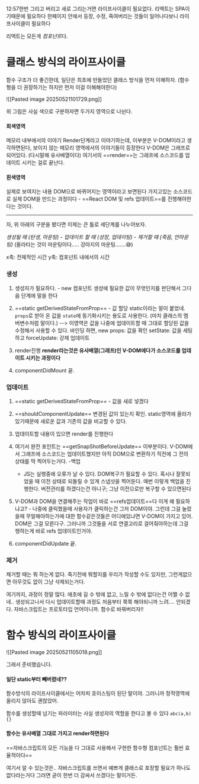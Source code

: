 12:57한번 그리고 버리고 새로 그리는거면 라이프사이클이 필요없다.
리액트는 SPA이기때문에 필요하다
한페이지 안에서 등장, 수정, 죽여버리는 것들이 일어나다보니 라이프사이클이 필요하다

리액트는 모든게 *컴포넌트*다.


# 클래스 방식의 라이프사이클

함수 구조가 더 좋긴한데, 일단은 최초에 만들었던 클래스 방식을 먼저 이해하자.
(함수형을 더 권장하기는 하지만 먼저 이걸 이해해야한다)

![[Pasted image 20250521101729.png]]

위 그림은 사실 색으로 구분하자면 두가지 영역으로 나뉜다.

#### 회색영역
메모리 내부에서의 이야기
Render단계라고 이야기하는데, 이부분은 V-DOM이라고 생각하면된다,
보이지 않는 메모리 영역에서의 이야기들이 등장한다
V-DOM은 그래프로 되어있다. (다시말해 유사배열이다)
여기서의 ==render==는 그래프에 소스코드를 업데이트 시키는 걸로 끝난다.

#### 흰색영역
실제로 보여지는 내용
DOM으로 바뀌어지는 영역이라고 보면된다
가지고있는 소스코드로 실제 DOM을 만드는 과정이다 - ==React DOM 및 refs 업데이트==를 진행해야한다는 것이다.


---

자, 위 아래의 구분을 봤다면 이제는 큰 틀로 세단계를 나누어보자.

*생성될 때 (탄생, 마운팅) - 업데이트 할 때 (성장, 업데이팅) - 제거할 때 (죽음, 언마운팅)*
(올라타는 것이 마운팅이다..... 강아지의 마운팅.......😅)

x축: 전체적인 시간
y축: 컴포넌트 내에서의 시간


### 생성
1. 생성자가 필요하다. - new 컴포넌트
	생성에 필요한 값이 무엇인지를 판단해서 그다음 단계에 말을 한다

2. ==static getDerivedStateFromProp== - 값 할당
	static이라는 말이 붙었네. 
	`props`로 받아 온 값을 `state`에 동기화시키는 용도로 사용한다.
	(마치 클래스의 멤버변수처럼 말이다.)
	--> 이영역은 값을 나중에 업데이트할 때 그대로 할당된 값을 수정해서 사용할 수 있다.
	바인딩 하면,
		new props: 값을 확인
		setState: 값을 세팅하고
		forceUpdate: 강제 업데이트

3. render진행
	**render라는것은 유사배열(그래프)인 V-DOM에다가 소스코드를 업데이트 시키는 과정이다**

4. componentDidMount 끝.


###  업데이트
1. ==static getDerivedStateFromProp== - 값을 새로 넣겠다
2. ==shouldComponentUpdate== 변경된 값이 있는지 확인. 
	static영역에 올라가 있기때문에 새로운 값과 기존의 값을 비교할 수 있다.

3. 업데이트할 내용이 있으면 render를 진행한다

4. 여기서 완전 포인트는 ==getSnapShotBeforeUpdate== 이부분이다.
	V-DOM에서 그래프에 소스코드는 업데이트했지만 아직 DOM으로 변환하기 직전에 그 전의 상태를 딱 찍어두는거다. -백업
	- JS는 실행중에 오류가 날 수 있다. DOM복구가 필요할 수 있다. 혹시나 잘못되었을 때 이전 상태로 되돌릴 수 있게 스냅샷을 찍어둔다. 매번 이렇게 백업을 진행한다. 버전관리를 하겠다는건 아니구; 그냥 이전으로만 복구할 수 있으면된다

5. V-DOM과 DOM을 연결해주는 작업이 바로 ==refs업데이트==다
	이게 왜 필요하냐고? - 나중에 클릭했을때 사용자가 클릭하는건 그저 DOM이야. 그런데 그걸 눌렀을때 무얼해야하는가에 대한 함수같은것들은 어디에있냐면 V-DOM이 가지고 있어. DOM은 그걸 모른다구. 그러니까 그것들을 서로 연결고리로 걸어줘야하는데 그걸 행하는게 바로 refs 업데이트인거야.

6. componentDidUpdate 끝.


### 제거
제거할 때는 뭐 하는게 없다.
죽기전에 뭐할지를 우리가 작성할 수도 있지만, 그런게없으면 아무것도 없이 그냥 삭제되는거다. 



여기까지, 과정이 정말 많다. 애초에 길 수 밖에 없고, 느릴 수 밖에 없다는건 어쩔 수 없네..
생성되고나서 다시 업데이트할때 과정도 처음부터 쭉쭉 해야되니까 느려....
안되겠다. 자바스크립트는 프로토타입 언어이니까. 함수로 바꿔버리자!!




# 함수 방식의 라이프사이클


![[Pasted image 20250521105018.png]]

그래서 준비했습니다.

#### 일단 static부터 빼버렸네??
함수방식의 라이프사이클에서는 어차피 호이스팅이 된단 말이야. 그러니까 정적영역에 올리지 않아도 괜찮았어. 

함수를 생성할때 넘기는 파라미터는 사실 생성자의 역할을 한다고 볼 수 있다
`abc(a,b){}`

#### 함수는 유사배열 그대로 가지고 render하면된다

==자바스크립트의 모든 기능을 다 그대로 사용해서 구현한 함수형 컴포넌트는 훨씬 효율적이다==

여기서 알 수 있는것은..
자바스크립트를 쓰면서 예쁘게 클래스로 포장할 필요가 하나도 없다라는거다
그러면 굳이 한번 더 감싸서 쓰겠다는 말이거든.



